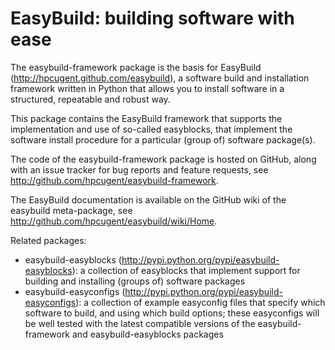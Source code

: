 EasyBuild: building software with ease
=======================================

The easybuild-framework package is the basis for EasyBuild (http://hpcugent.github.com/easybuild),
a software build and installation framework written in Python that allows you to install software
in a structured, repeatable and robust way.

This package contains the EasyBuild framework that supports the implementation and use of so-called
easyblocks, that implement the software install procedure for a particular (group of) software package(s).

The code of the easybuild-framework package is hosted on GitHub, along with an issue tracker for
bug reports and feature requests, see http://github.com/hpcugent/easybuild-framework.

The EasyBuild documentation is available on the GitHub wiki of the easybuild meta-package,
see http://github.com/hpcugent/easybuild/wiki/Home.

Related packages:
 * easybuild-easyblocks (http://pypi.python.org/pypi/easybuild-easyblocks):
     a collection of easyblocks that implement support for building and installing (groups of)
     software packages
 * easybuild-easyconfigs (http://pypi.python.org/pypi/easybuild-easyconfigs):
     a collection of example easyconfig files that specify which software to build, and using
     which build options; these easyconfigs will be well tested with the latest compatible
     versions of the easybuild-framework and easybuild-easyblocks packages
